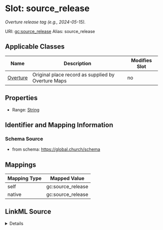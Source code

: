 

# Slot: source_release 


_Overture release tag (e.g., 2024-05-15)._





URI: [gc:source_release](https://global.church/schema/source_release)
Alias: source_release

<!-- no inheritance hierarchy -->





## Applicable Classes

| Name | Description | Modifies Slot |
| --- | --- | --- |
| [Overture](Overture.md) | Original place record as supplied by Overture Maps |  no  |






## Properties

* Range: [String](String.md)




## Identifier and Mapping Information






### Schema Source


* from schema: https://global.church/schema




## Mappings

| Mapping Type | Mapped Value |
| ---  | ---  |
| self | gc:source_release |
| native | gc:source_release |




## LinkML Source

<details>
```yaml
name: source_release
description: Overture release tag (e.g., 2024-05-15).
from_schema: https://global.church/schema
rank: 1000
alias: source_release
domain_of:
- Overture
range: string

```
</details>
